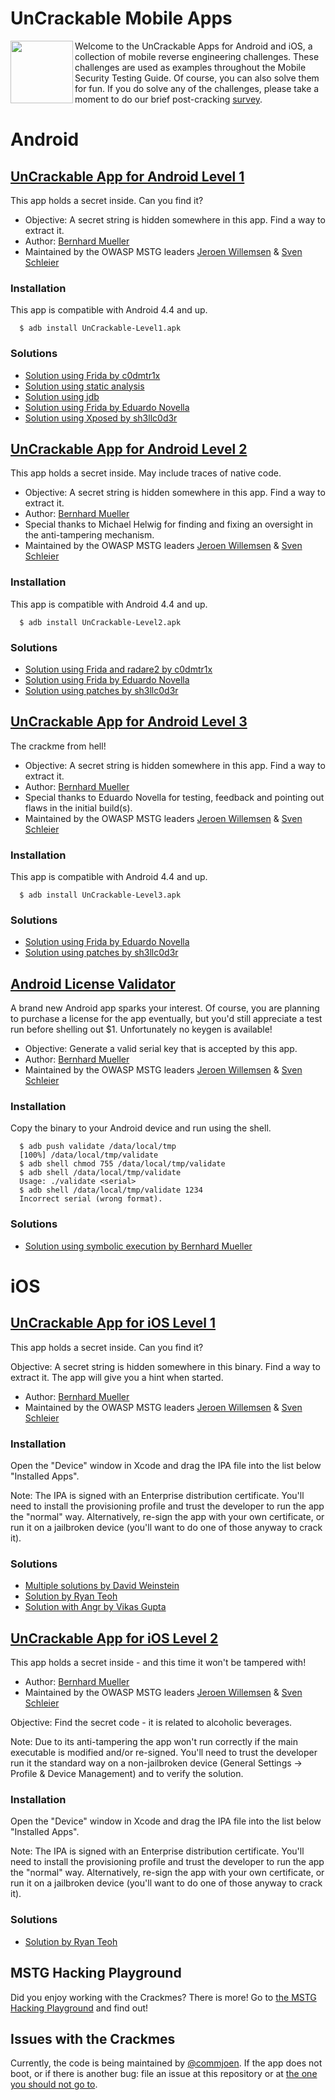 # UnCrackable Mobile Apps

<img align="left" width="100px" src="../Document/Images/Other/uncrackable-logo.png" />

Welcome to the UnCrackable Apps for Android and iOS, a collection of mobile reverse engineering challenges. These challenges are used as examples throughout the Mobile Security Testing Guide. Of course, you can also solve them for fun. If you do solve any of the challenges, please take a moment to do our brief post-cracking [survey](https://www.surveymonkey.com/r/2TS2MZJ).

# Android

## [UnCrackable App for Android Level 1](Android/Level_01 "Android level 1")

This app holds a secret inside. Can you find it?

- Objective: A secret string is hidden somewhere in this app. Find a way to extract it.
- Author: [Bernhard Mueller](https://github.com/b-mueller "Bernhard Mueller")
- Maintained by the OWASP MSTG leaders [Jeroen Willemsen](https://github.com/commjoen "Jeroen Willemsen") & [Sven Schleier](https://github.com/sushi2k "Sven Schleier")

### Installation

This app is compatible with Android 4.4 and up.

```shell
  $ adb install UnCrackable-Level1.apk
```

### Solutions

- [Solution using Frida by c0dmtr1x](https://www.codemetrix.net/hacking-android-apps-with-frida-2/ "Solution by c0dmtr1x")
- [Solution using static analysis](../Document/0x05c-Reverse-Engineering-and-Tampering.md#reviewing-decompiled-java-code "Solution using static analysis")
- [Solution using jdb](../Document/0x05c-Reverse-Engineering-and-Tampering.md#debugging-with-jdb "Solution using jdb")
- [Solution using Frida by Eduardo Novella](https://enovella.github.io/android/reverse/2017/05/18/android-owasp-crackmes-level-1.html "Solution by Eduardo Novella")
- [Solution using Xposed by sh3llc0d3r](http://sh3llc0d3r.com/owasp-uncrackable-android-level1/ "Solution by sh3llc0d3r")

## [UnCrackable App for Android Level 2](Android/Level_02 "Android level 2")

This app holds a secret inside. May include traces of native code.

- Objective: A secret string is hidden somewhere in this app. Find a way to extract it.
- Author: [Bernhard Mueller](https://github.com/b-mueller "Bernhard Mueller")
- Special thanks to Michael Helwig for finding and fixing an oversight in the anti-tampering mechanism.
- Maintained by the OWASP MSTG leaders [Jeroen Willemsen](https://github.com/commjoen "Jeroen Willemsen") & [Sven Schleier](https://github.com/sushi2k "Sven Schleier")

### Installation

This app is compatible with Android 4.4 and up.

```shell
  $ adb install UnCrackable-Level2.apk
```

### Solutions

- [Solution using Frida and radare2 by c0dmtr1x](https://www.codemetrix.net/hacking-android-apps-with-frida-3/ "Solution by c0dmtr1x")
- [Solution using Frida by Eduardo Novella](https://enovella.github.io/android/reverse/2017/05/20/android-owasp-crackmes-level-2.html "Solution by Eduardo Novella")
- [Solution using patches by sh3llc0d3r](http://sh3llc0d3r.com/owasp-uncrackable-android-level2/ "Solution by sh3llc0d3r")

## [UnCrackable App for Android Level 3](Android/Level_03 "Android level 3")

The crackme from hell!

- Objective: A secret string is hidden somewhere in this app. Find a way to extract it.
- Author: [Bernhard Mueller](https://github.com/b-mueller "Bernhard Mueller")
- Special thanks to Eduardo Novella for testing, feedback and pointing out flaws in the initial build(s).
- Maintained by the OWASP MSTG leaders [Jeroen Willemsen](https://github.com/commjoen "Jeroen Willemsen") & [Sven Schleier](https://github.com/sushi2k "Sven Schleier")

### Installation

This app is compatible with Android 4.4 and up.

```shell
  $ adb install UnCrackable-Level3.apk
```

### Solutions

- [Solution using Frida by Eduardo Novella](https://enovella.github.io/android/reverse/2017/05/20/android-owasp-crackmes-level-3.html "Solution by Eduardo Novella")
- [Solution using patches by sh3llc0d3r](http://sh3llc0d3r.com/owasp-uncrackable-android-level3/ "Solution by sh3llc0d3r")

## [Android License Validator](Android/License_01 "Android License Validator")

A brand new Android app sparks your interest. Of course, you are planning to purchase a license for the app eventually, but you'd still appreciate a test run before shelling out $1. Unfortunately no keygen is available!

- Objective: Generate a valid serial key that is accepted by this app.
- Author: [Bernhard Mueller](https://github.com/b-mueller "Bernhard Mueller")
- Maintained by the OWASP MSTG leaders [Jeroen Willemsen](https://github.com/commjoen "Jeroen Willemsen") & [Sven Schleier](https://github.com/sushi2k "Sven Schleier")

### Installation

Copy the binary to your Android device and run using the shell.

```shell
  $ adb push validate /data/local/tmp
  [100%] /data/local/tmp/validate
  $ adb shell chmod 755 /data/local/tmp/validate
  $ adb shell /data/local/tmp/validate
  Usage: ./validate <serial>
  $ adb shell /data/local/tmp/validate 1234
  Incorrect serial (wrong format).
```

### Solutions

- [Solution using symbolic execution by Bernhard Mueller](../Document/0x05c-Reverse-Engineering-and-Tampering.md#symbolic-execution "Tampering and Reverse Engineering on Android - Symbolic Execution")

# iOS

## [UnCrackable App for iOS Level 1](iOS/Level_01 "iOS level 1")

This app holds a secret inside. Can you find it?

Objective: A secret string is hidden somewhere in this binary. Find a way to extract it. The app will give you a hint when started.

- Author: [Bernhard Mueller](https://github.com/b-mueller "Bernhard Mueller")
- Maintained by the OWASP MSTG leaders [Jeroen Willemsen](https://github.com/commjoen "Jeroen Willemsen") & [Sven Schleier](https://github.com/sushi2k "Sven Schleier")

### Installation

Open the "Device" window in Xcode and drag the IPA file into the list below "Installed Apps".

Note: The IPA is signed with an Enterprise distribution certificate. You'll need to install the provisioning profile and trust the developer to run the app the "normal" way. Alternatively, re-sign the app with your own certificate, or run it on a jailbroken device (you'll want to do one of those anyway to crack it).

### Solutions

- [Multiple solutions by David Weinstein](https://www.nowsecure.com/blog/2017/04/27/owasp-ios-crackme-tutorial-frida/ "Solutions by David Weinstein")
- [Solution by Ryan Teoh](http://www.ryantzj.com/cracking-owasp-mstg-ios-crackme-the-uncrackable.html "Solution by Ryan Teoh")
- [Solution with Angr by Vikas Gupta](https://serializethoughts.com/2019/10/28/solving-mstg-crackme-angr "Solving iOS UnCrackable 1 Crackme Without Using an iOS Device")

## [UnCrackable App for iOS Level 2](iOS/Level_02 "iOS level2")

This app holds a secret inside - and this time it won't be tampered with!

- Author: [Bernhard Mueller](https://github.com/b-mueller "Bernhard Mueller")
- Maintained by the OWASP MSTG leaders [Jeroen Willemsen](https://github.com/commjoen "Jeroen Willemsen") & [Sven Schleier](https://github.com/sushi2k "Sven Schleier")

Objective: Find the secret code - it is related to alcoholic beverages.

Note: Due to its anti-tampering the app won't run correctly if the main executable is modified and/or re-signed. You'll need to trust the developer run it the standard way on a non-jailbroken device (General Settings -> Profile & Device Management) and to verify the solution.

### Installation

Open the "Device" window in Xcode and drag the IPA file into the list below "Installed Apps".

Note: The IPA is signed with an Enterprise distribution certificate. You'll need to install the provisioning profile and trust the developer to run the app the "normal" way. Alternatively, re-sign the app with your own certificate, or run it on a jailbroken device (you'll want to do one of those anyway to crack it).

### Solutions

- [Solution by Ryan Teoh](http://www.ryantzj.com/cracking-owasp-mstg-ios-crackme-the-uncrackable.html "Solution by Ryan Teoh")

## MSTG Hacking Playground

Did you enjoy working with the Crackmes? There is more! Go to [the MSTG Hacking Playground](https://github.com/OWASP/MSTG-Hacking-Playground "MSTG-playground") and find out!

## Issues with the Crackmes

Currently, the code is being maintained by [@commjoen](https://github.com/commjoen "Jeroen Willemsen"). If the app does not boot, or if there is another bug: file an issue at this repository or at [the one you should not go to](https://github.com/commjoen/uncrackable_app "uncrackable_app repo").
